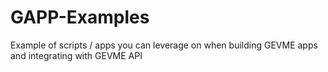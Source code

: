 # GAPP-Examples
Example of scripts / apps you can leverage on when building GEVME apps and integrating with GEVME API

